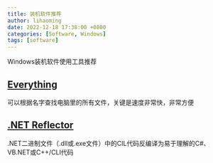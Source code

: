 ```yaml
---
title: 装机软件推荐
author: lihaoming
date: 2022-12-18 17:38:00 +0800
categories: [Software, Windows]
tags: [software]
---
```


Windows装机软件使用工具推荐

## [Everything](https://www.voidtools.com/zh-cn/)  
可以根据名字查找电脑里的所有文件，关键是速度非常快，非常方便

## [.NET Reflector](https://www.red-gate.com/products/reflector/)  
.NET二进制文件（.dll或.exe文件）中的CIL代码反编译为易于理解的C#、VB.NET或C++/CLI代码